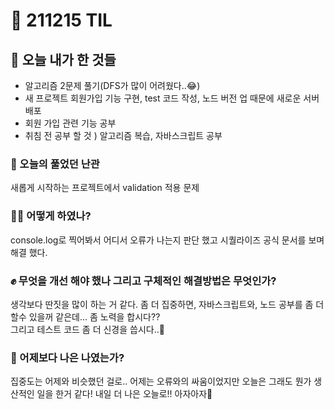 # :rocket: 211215 TIL

## :seedling: 오늘 내가 한 것들
* 알고리즘 2문제 풀기(DFS가 많이 어려웠다..😂)
* 새 프로젝트 회원가입 기능 구현, test 코드 작성, 노드 버전 업 때문에 새로운 서버 배포 
* 회원 가입 관련 기능 공부  
* 취침 전 공부 할 것 ) 알고리즘 복습, 자바스크립트 공부

### :speech_balloon: 오늘의 풀었던 난관
새롭게 시작하는 프로젝트에서 validation 적용 문제

### 💫✨ 어떻게 하였나?
console.log로 찍어봐서 어디서 오류가 나는지 판단 했고 시퀄라이즈 공식 문서를 보며 해결 했다.

### :fist: 무엇을 개선 해야 했나  그리고 구체적인 해결방법은 무엇인가?
생각보다 딴짓을 많이 하는 거 같다.
좀 더 집중하면, 자바스크립트와, 노드 공부를 좀 더 할수 있을꺼 같은데... 좀 노력을 합시다??  
그리고 테스트 코드 좀 더 신경을 씁시다..🤧

### :muscle: 어제보다 나은 나였는가?  
집중도는 어제와 비슷했던 걸로..
어제는 오류와의 싸움이었지만 
오늘은 그래도 뭔가 생산적인 일을 한거 같다!
내일 더 나은 오늘로!! 아자아자🙈

